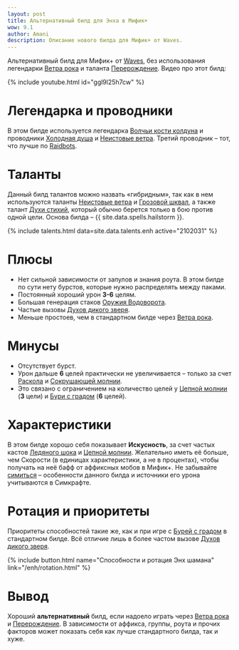 ```yaml
---    
layout: post
title: Альтернативный билд для Энха в Мифик+
wow: 9.1
author: Amani
description: Описание нового билда для Мифик+ от Waves.
---
```


Альтернативный билд для Мифик+ от [Waves](https://raider.io/characters/eu/frostwolf/Waves), без использования легендарки [Ветра рока](https://ru.wowhead.com/spell=335902) и таланта [Перерождение](https://ru.wowhead.com/spell=114051). Видео про этот билд:

{% include youtube.html id="ggl9l25h7cw" %}

<p></p>

<!--more-->

# Легендарка и проводники

В этом билде используется легендарка [Волчьи кости колдуна](https://ru.wowhead.com/spell=335897) и проводники [Холодная душа](https://ru.wowhead.com/spell=338325?ilvl=252) и [Неистовые ветра](https://ru.wowhead.com/spell=338318?ilvl=252). Третий проводник – тот, что лучше по [Raidbots](https://www.raidbots.com/simbot).

# Таланты

Данный билд талантов можно назвать «гибридным», так как в нем используются таланты [Неистовые ветра](https://ru.wowhead.com/spell=262647/) и [Грозовой шквал](https://ru.wowhead.com/spell=344357), а также талант [Духи стихий](https://ru.wowhead.com/spell=262624), который обычно берется только в бою против одной цели. Основа билда – {{ site.data.spells.hailstorm }}.

{% include talents.html data=site.data.talents.enh active="2102031" %}

# Плюсы

* Нет сильной зависимости от запулов и знания роута. В этом билде по сути нету бурстов, которые нужно распределять между паками.
* Постоянный хороший урон  **3-6** целям.
* Большая генерация стаков [Оружия Водоворота](https://ru.wowhead.com/spell=187880).
* Частые вызовы [Духов дикого зверя](https://ru.wowhead.com/spell=51533).
* Меньше простоев, чем в стандартном билде через [Ветра рока](https://ru.wowhead.com/spell=335902).

# Минусы

* Отсутствует бурст.
* Урон дальше **6** целей практически не увеличивается – только за счет [Раскола](https://ru.wowhead.com/spell=197214) и [Сокрушающей молнии](https://ru.wowhead.com/spell=187874).
* Это связано с ограничением на количество целей у [Цепной молнии](https://ru.wowhead.com/spell=188443) (**3** цели) и [Бури с градом](https://ru.wowhead.com/spell=334195) (**6** целей).

# Характеристики

В этом билде хорошо себя показывает **Искусность**, за счет частых кастов [Ледяного шока](https://ru.wowhead.com/spell=196840) и [Цепной молнии](https://ru.wowhead.com/spell=188443). Желательно иметь её больше, чем Скорости (в единицах характеристики, а не в процентах), чтобы получать на неё бафф от аффиксных мобов в Мифик+. Не забывайте [симиться](https://www.raidbots.com/simbot) – особенности данного билда и источники его урона учитываются в Симкрафте.

# Ротация и приоритеты

Приоритеты способностей такие же, как и при игре с [Бурей с градом](https://ru.wowhead.com/spell=334195) в стандартном билде. Всё отличие лишь в более частом вызове [Духов дикого зверя](https://ru.wowhead.com/spell=51533).

{% include button.html name="Способности и ротация Энх шамана" link="/enh/rotation.html" %}  

<p></p>

# Вывод

Хороший **альтернативный** билд, если надоело играть через [Ветра рока](https://ru.wowhead.com/spell=335902) и [Перерождение](https://ru.wowhead.com/spell=114051). В зависимости от аффикса, группы, роута и прочих факторов может показать себя как лучше стандартного билда, так и хуже. 
